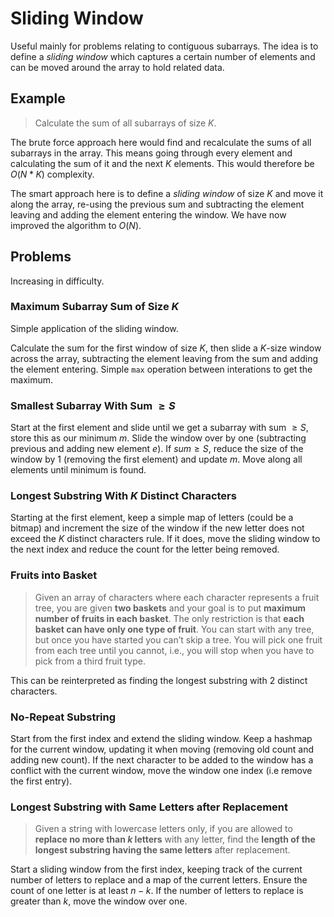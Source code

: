 # Sliding Window
Useful mainly for problems relating to contiguous subarrays. The idea is to define a *sliding window* which captures a certain number of elements and can be moved around the array to hold related data.

## Example
> Calculate the sum of all subarrays of size $K$.

The brute force approach here would find and recalculate the sums of all subarrays in the array. This means going through every element and calculating the sum of it and the next $K$ elements. This would therefore be $O(N*K)$ complexity.

The smart approach here is to define a *sliding window* of size $K$ and move it along the array, re-using the previous sum and subtracting the element leaving and adding the element entering the window. We have now improved the algorithm to $O(N)$.


## Problems
Increasing in difficulty.

### Maximum Subarray Sum of Size $K$
Simple application of the sliding window.

Calculate the sum for the first window of size $K$, then slide a $K$-size window across the array, subtracting the element leaving from the sum and adding the element entering. Simple `max` operation between interations to get the maximum.

### Smallest Subarray With Sum $\geq S$
Start at the first element and slide until we get a subarray with sum $\geq S$, store this as our minimum $m$. Slide the window over by one (subtracting previous and adding new element $e$). If $sum \geq S$, reduce the size of the window by 1 (removing the first element) and update $m$. Move along all elements until minimum is found. 


### Longest Substring With $K$ Distinct Characters
Starting at the first element, keep a simple map of letters (could be a bitmap) and increment the size of the window if the new letter does not exceed the $K$ distinct characters rule. If it does, move the sliding window to the next index and reduce the count for the letter being removed.

### Fruits into Basket
> Given an array of characters where each character represents a fruit tree, you are given **two baskets** and your goal is to put **maximum number of fruits in each basket**. The only restriction is that **each basket can have only one type of fruit**.
> You can start with any tree, but once you have started you can’t skip a tree. You will pick one fruit from each tree until you cannot, i.e., you will stop when you have to pick from a third fruit type.

This can be reinterpreted as finding the longest substring with 2 distinct characters.

### No-Repeat Substring
Start from the first index and extend the sliding window. Keep a hashmap for the current window, updating it when moving (removing old count and adding new count). If the next character to be added to the window has a conflict with the current window, move the window one index (i.e remove the first entry).

### Longest Substring with Same Letters after Replacement
> Given a string with lowercase letters only, if you are allowed to **replace no more than $k$ letters** with any letter, find the **length of the longest substring having the same letters** after replacement.

Start a sliding window from the first index, keeping track of the current number of letters to replace and a map of the current letters. Ensure the count of one letter is at least $n-k$. If the number of letters to replace is greater than $k$, move the window over one.
